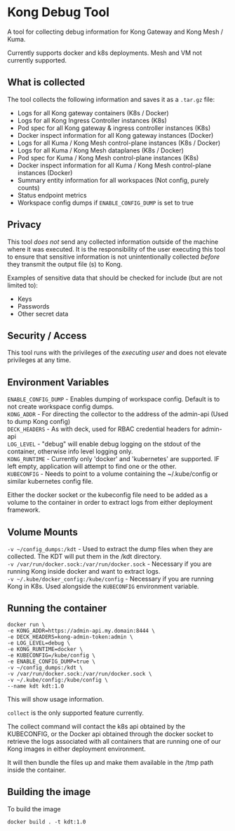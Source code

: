 # Kong Debug Tool

A tool for collecting debug information for Kong Gateway and Kong Mesh / Kuma.

Currently supports docker and k8s deployments. Mesh and VM not currently supported.

## What is collected

The tool collects the following information and saves it as a `.tar.gz` file:

- Logs for all Kong gateway containers (K8s / Docker)
- Logs for all Kong Ingress Controller instances (K8s)
- Pod spec for all Kong gateway & ingress controller instances (K8s)
- Docker inspect information for all Kong gateway instances (Docker)
- Logs for all Kuma / Kong Mesh control-plane instances (K8s / Docker)
- Logs for all Kuma / Kong Mesh dataplanes (K8s / Docker)
- Pod spec for Kuma / Kong Mesh control-plane instances (K8s)
- Docker inspect information for all Kuma / Kong Mesh control-plane instances (Docker)
- Summary entity information for all workspaces (Not config, purely counts)
- Status endpoint metrics
- Workspace config dumps if `ENABLE_CONFIG_DUMP` is set to true

## Privacy 

This tool _does not_ send any collected information outside of the machine where it was executed. It is the responsibility of the user executing this tool to ensure that sensitive information is not unintentionally collected _before_ they transmit the output file (s) to Kong. 

Examples of sensitive data that should be checked for include (but are not limited to):

- Keys
- Passwords
- Other secret data

## Security / Access

This tool runs with the privileges of the _executing user_ and does not elevate privileges at any time.

## Environment Variables
`ENABLE_CONFIG_DUMP` - Enables dumping of workspace config. Default is to not create workspace config dumps.<br/>
`KONG_ADDR` - For directing the collector to the address of the admin-api (Used to dump Kong config)<br/>
`DECK_HEADERS` - As with deck, used for RBAC credential headers for admin-api<br/>
`LOG_LEVEL` - "debug" will enable debug logging on the stdout of the container, otherwise info level logging only.<br/>
`KONG_RUNTIME` - Currently only 'docker' and 'kubernetes' are supported. IF left empty, application will attempt to find one or the other.<br/>
`KUBECONFIG` - Needs to point to a volume containing the ~/.kube/config or similar kubernetes config file.<br/>

Either the docker socket or the kubeconfig file need to be added as a volume to the container in order to extract logs from either deployment framework.

## Volume Mounts
`-v ~/config_dumps:/kdt` - Used to extract the dump files when they are collected. The KDT will put them in the /kdt directory.<br/>
`-v /var/run/docker.sock:/var/run/docker.sock` - Necessary if you are running Kong inside docker and want to extract logs.<br/>
`-v ~/.kube/docker_config:/kube/config` - Necessary if you are running Kong in K8s. Used alongside the `KUBECONFIG` environment variable.<br/>

## Running the container

```
docker run \
-e KONG_ADDR=https://admin-api.my.domain:8444 \
-e DECK_HEADERS=kong-admin-token:admin \
-e LOG_LEVEL=debug \
-e KONG_RUNTIME=docker \
-e KUBECONFIG=/kube/config \
-e ENABLE_CONFIG_DUMP=true \
-v ~/config_dumps:/kdt \
-v /var/run/docker.sock:/var/run/docker.sock \
-v ~/.kube/config:/kube/config \
--name kdt kdt:1.0
```
This will show usage information. 

`collect` is the only supported feature currently.

The collect command will contact the k8s api obtained by the KUBECONFIG, or the Docker api obtained through the docker socket to retrieve the logs associated with all containers that are running one of our Kong images in either deployment environment.

It will then bundle the files up and make them available in the /tmp path inside the container.

## Building the image

To build the image

```
docker build . -t kdt:1.0
```
